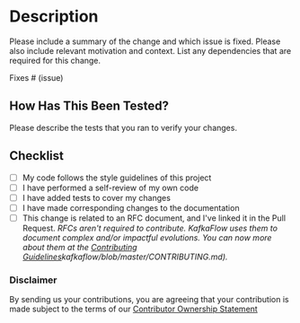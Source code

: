 # Description

Please include a summary of the change and which issue is fixed. Please also include relevant motivation and context. List any dependencies that are required for this change.

Fixes # (issue)

## How Has This Been Tested?

Please describe the tests that you ran to verify your changes.

## Checklist

-   [ ] My code follows the style guidelines of this project
-   [ ] I have performed a self-review of my own code
-   [ ] I have added tests to cover my changes
-   [ ] I have made corresponding changes to the documentation
-   [ ] This change is related to an RFC document, and I've linked it in the Pull Request. _RFCs aren't required to contribute. KafkaFlow uses them to document complex and/or impactful evolutions. You can now more about them at the [Contributing Guidelines](https://github.com/Farfetch/)kafkaflow/blob/master/CONTRIBUTING.md)._

### Disclaimer

By sending us your contributions, you are agreeing that your contribution is made subject to the terms of our [Contributor Ownership Statement](https://github.com/Farfetch/.github/blob/master/COS.md)

